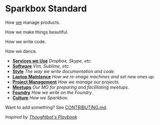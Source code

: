 # Sparkbox Standard


How [we][sparkbox] manage products.

How we make things beautiful.

How we write code.

How we dance.

* **[Services we Use](/services)** _Dropbox, Skype, etc._
* **[Software](/software)** _Vim, Sublime, etc._
* **[Style](/style/README.md)** _The way we write documentation and code._
* **[Laptop Maintence](/laptop/README.md)** _How we re-image machines and set new ones up._
* **[Project Management](/project_management)** _How we manage our projects._
* **[Meetups](/meetups)** _Our MO for preparing and facilitating meetups._
* **[Foundry](/foundry)** _How we write on the Foundry._
* **[Culture](/culture)** _How we Sparkbox._

Want to add something? See [CONTRIBUTING.md](/CONTRIBUTING.md).

_Inspired by [Thoughtbot's Playbook][inspiration]_

[inspiration]: https://playbook.thoughtbot.com
[sparkbox]: http://seesparkbox.com
